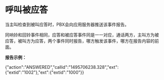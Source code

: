 # 呼叫被应答

当主叫检查到被叫应答时，PBX会向应用服务器推送该事件报告。

同响铃和回铃事件相同，应答和被应答事件同是一一对应，通话两方，主叫方为被应答，被叫方为应答，两个事件同时报告，哪方触发该事件，哪方在报告内容的前面。

**报告示例：**

{"action":"ANSWERED","callid":"1495706238.328","ext":{"extid":"1002"},"ext":{"extid":"1000"}}

